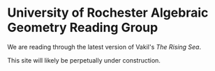 # University of Rochester Algebraic Geometry Reading Group 

We are reading through the latest version of Vakil's *The Rising Sea*. 

This site will likely be perpetually under construction. 
